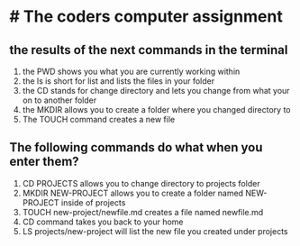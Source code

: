 # # The coders computer assignment

## the results of the next commands in the terminal

1. the PWD shows you what you are currently working within
2. the ls is short for list and lists the files in your folder
3. the CD stands for change directory and lets you change from what your on to another folder
4. the MKDIR allows you to create a folder where you changed directory to
5. The TOUCH command creates a new file 

## The following commands do what when you enter them?

1. CD PROJECTS allows you to change directory to projects folder
2. MKDIR NEW-PROJECT allows you to create a folder named NEW-PROJECT inside of projects
3. TOUCH new-project/newfile.md creates a file named newfile.md
4. CD command takes you back to your home 
5. LS projects/new-project will list the new file you created under projects

